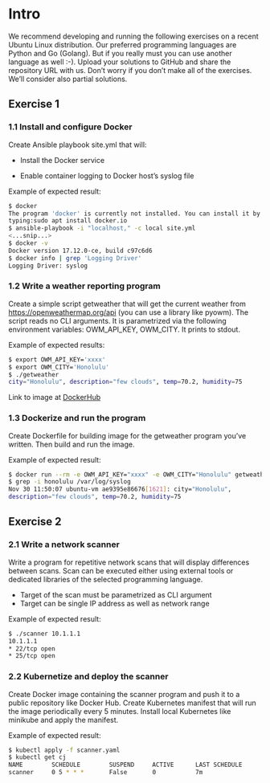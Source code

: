 # Intro

We recommend developing and running the following exercises on a recent
Ubuntu Linux distribution.
Our preferred programming languages are Python and Go (Golang). But if you
really must you can use another language as well :-).
Upload your solutions to GitHub and share the repository URL with us.
Don’t worry if you don’t make all of the exercises. We’ll consider also partial
solutions.

## Exercise 1

### 1.1 Install and configure Docker

Create Ansible playbook site.yml that will:

- Install the Docker service

- Enable container logging to Docker host’s syslog file

Example of expected result:

```bash
$ docker
The program 'docker' is currently not installed. You can install it by
typing:sudo apt install docker.io
$ ansible-playbook -i "localhost," -c local site.yml
<...snip...>
$ docker -v
Docker version 17.12.0-ce, build c97c6d6
$ docker info | grep 'Logging Driver'
Logging Driver: syslog
```

### 1.2 Write a weather reporting program

Create a simple script getweather that will get the current weather from
https://openweathermap.org/api (you can use a library like pyowm). The script
reads no CLI arguments. It is parametrized via the following environment
variables: OWM_API_KEY, OWM_CITY. It prints to stdout.

Example of expected results:

```bash
$ export OWM_API_KEY='xxxx'
$ export OWM_CITY='Honolulu'
$ ./getweather
city="Honolulu", description="few clouds", temp=70.2, humidity=75
```

Link to image at [DockerHub](https://hub.docker.com/repository/docker/mikesindieiev/getweather/general)

### 1.3 Dockerize and run the program

Create Dockerfile for building image for the getweather program you’ve written.
Then build and run the image.

Example of expected result:

```bash
$ docker run --rm -e OWM_API_KEY="xxxx" -e OWM_CITY="Honolulu" getweather:dev
$ grep -i honolulu /var/log/syslog
Nov 30 11:50:07 ubuntu-vm ae9395e86676[1621]: city="Honolulu",
description="few clouds", temp=70.2, humidity=75
```

## Exercise 2

### 2.1 Write a network scanner

Write a program for repetitive network scans that will display differences between
scans. Scan can be executed either using external tools or dedicated libraries of
the selected programming language.

- Target of the scan must be parametrized as CLI argument
- Target can be single IP address as well as network range

Example of expected result:

```bash
$ ./scanner 10.1.1.1
10.1.1.1
* 22/tcp open
* 25/tcp open
```

### 2.2 Kubernetize and deploy the scanner

Create Docker image containing the scanner program and push it to a public
repository like Docker Hub. Create Kubernetes manifest that will run the image
periodically every 5 minutes. Install local Kubernetes like minikube and apply
the manifest.

Example of expected result:

```bash
$ kubectl apply -f scanner.yaml
$ kubectl get cj
NAME        SCHEDULE        SUSPEND     ACTIVE      LAST SCHEDULE       AGE
scanner     0 5 * * *       False       0           7m                  13m
```